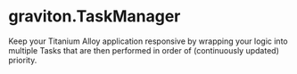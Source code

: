 graviton.TaskManager
====================

Keep your Titanium Alloy application responsive by wrapping your logic into multiple Tasks that are then performed in order of (continuously updated) priority.
